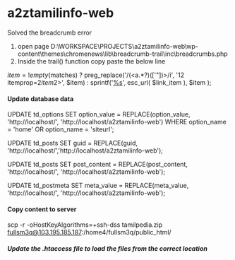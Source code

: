 # a2ztamilinfo-web

Solved the breadcrumb error
1. open page D:\WORKSPACE\PROJECTS\a2ztamilinfo-web\wp-content\themes\chromenews\lib\breadcrumb-trail\inc\breadcrumbs.php
2. Inside the trail() function copy paste the below line

$item = !empty($matches) ? preg_replace('/(<a.*?)([\'"])>/i', '$1$2 itemprop=$2item$2>', $item) : sprintf('<a href="%s" itemprop="item">%s</a>', esc_url( $link_item ), $item );

#### Update database data
UPDATE td_options SET option_value = REPLACE(option_value, 'http://localhost/', 'http://localhost/a2ztamilinfo-web') WHERE option_name = 'home' OR option_name = 'siteurl';

UPDATE td_posts SET guid = REPLACE(guid, 'http://localhost/','http://localhost/a2ztamilinfo-web');

UPDATE td_posts SET post_content = REPLACE(post_content, 'http://localhost/', 'http://localhost/a2ztamilinfo-web');

UPDATE td_postmeta SET meta_value = REPLACE(meta_value, 'http://localhost/', 'http://localhost/a2ztamilinfo-web');


#### Copy content to server
scp -r -oHostKeyAlgorithms=+ssh-dss tamilpedia.zip fullsm3q@103.195.185.187:/home4/fullsm3q/public_html/

##### Update the .htaccess file to load the files from the correct location